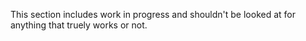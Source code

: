 This section includes work in progress and shouldn't be looked at for anything that truely works or not.